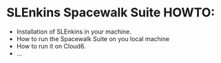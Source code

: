 # SLEnkins Spacewalk Suite HOWTO:

* Installation of SLEnkins in your machine.
* How to run the Spacewalk Suite on you local machine
* How to run it on Cloud6. 
* ...

